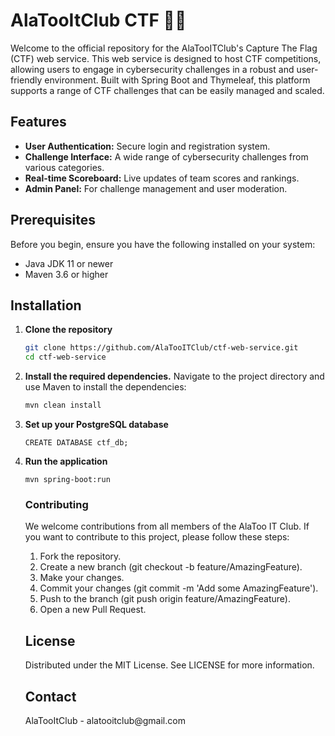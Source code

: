 
# AlaTooItClub CTF  🔴🔵

Welcome to the official repository for the AlaTooITClub's Capture The Flag (CTF) web service. This web service is designed to host CTF competitions, allowing users to engage in cybersecurity challenges in a robust and user-friendly environment. Built with Spring Boot and Thymeleaf, this platform supports a range of CTF challenges that can be easily managed and scaled.

## Features

- **User Authentication:** Secure login and registration system.
- **Challenge Interface:** A wide range of cybersecurity challenges from various categories.
- **Real-time Scoreboard:** Live updates of team scores and rankings.
- **Admin Panel:** For challenge management and user moderation.

## Prerequisites

Before you begin, ensure you have the following installed on your system:
- Java JDK 11 or newer
- Maven 3.6 or higher
## Installation

1. **Clone the repository**
   ```bash
   git clone https://github.com/AlaTooITClub/ctf-web-service.git
   cd ctf-web-service
   ```
2. **Install the required dependencies.**
   Navigate to the project directory and use Maven to install the dependencies:
   ```bash
   mvn clean install
    ```
3. **Set up your PostgreSQL database**
    ```
    CREATE DATABASE ctf_db;
   ```
4. **Run the application**  
    ```
    mvn spring-boot:run
    ```
     ### Contributing
   We welcome contributions from all members of the AlaToo IT Club. If you want to contribute to this project, please follow these steps:
   <ol type="1">
     <li>Fork the repository.</li>
     <li>Create a new branch (git checkout -b feature/AmazingFeature).</li>
     <li>Make your changes.</li>
     <li>Commit your changes (git commit -m 'Add some AmazingFeature').</li>
     <li>Push to the branch (git push origin feature/AmazingFeature).</li>
     <li>Open a new Pull Request.</li>
     
    </ol>
    <h2>License</h2>
        Distributed under the MIT License. See LICENSE for more information.  
    <h2>Contact</h2>
      AlaTooItClub - alatooitclub@gmail.com
